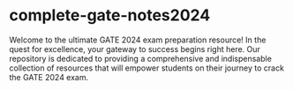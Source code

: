 # complete-gate-notes2024
Welcome to the ultimate GATE 2024 exam preparation resource! In the quest for excellence, your gateway to success begins right here. Our repository is dedicated to providing a comprehensive and indispensable collection of resources that will empower students on their journey to crack the GATE 2024 exam.
